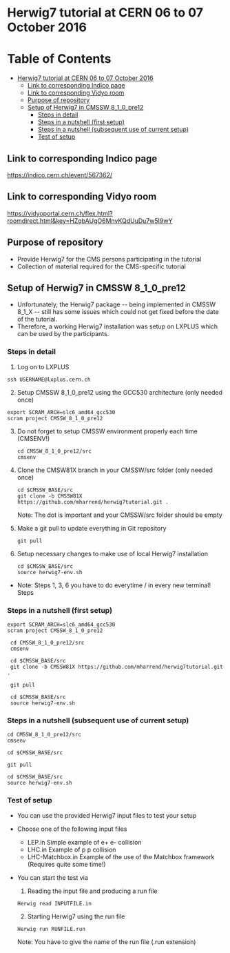 # Herwig7 tutorial at CERN 06 to 07 October 2016

Table of Contents
=================

  * [Herwig7 tutorial at CERN 06 to 07 October 2016](#herwig7-tutorial-at-cern-06-to-07-october-2016)
    * [Link to corresponding Indico page](#link-to-corresponding-indico-page)
    * [Link to corresponding Vidyo room](#link-to-corresponding-vidyo-room)
    * [Purpose of repository](#purpose-of-repository)
    * [Setup of Herwig7 in CMSSW 8_1_0_pre12](#setup-of-herwig7-in-cmssw-8_1_0_pre12)
      * [Steps in detail](#steps-in-detail)
      * [Steps in a nutshell (first setup)](#steps-in-a-nutshell-first-setup)
      * [Steps in a nutshell (subsequent use of current setup)](#steps-in-a-nutshell-subsequent-use-of-current-setup)
      * [Test of setup](#test-of-setup)



## Link to corresponding Indico page
https://indico.cern.ch/event/567362/

## Link to corresponding Vidyo room
https://vidyoportal.cern.ch/flex.html?roomdirect.html&key=HZqbAUgO6MnvKQdUuDu7w5I9wY

## Purpose of repository

* Provide Herwig7 for the CMS persons participating in the tutorial
* Collection of material required for the CMS-specific tutorial

## Setup of Herwig7 in CMSSW 8_1_0_pre12

* Unfortunately, the Herwig7 package -- being implemented in CMSSW 8_1_X -- still has some issues which could not get fixed before the date of the tutorial.
* Therefore, a working Herwig7 installation was setup on LXPLUS which can be used by the participants.

### Steps in detail 

1. Log on to LXPLUS

  ```
ssh USERNAME@lxplus.cern.ch
```
2. Setup CMSSW 8_1_0_pre12 using the GCC530 architecture (only needed once)

  ```
  export SCRAM_ARCH=slc6_amd64_gcc530
  scram project CMSSW_8_1_0_pre12
  ```
3. Do not forget to setup CMSSW environment properly each time (CMSENV!)
   
   ```
   cd CMSSW_8_1_0_pre12/src
   cmsenv
   ```
4. Clone the CMSW81X branch in your CMSSW/src folder (only needed once)
   
   ```
   cd $CMSSW_BASE/src
   git clone -b CMSSW81X https://github.com/mharrend/herwig7tutorial.git .
   ```
   Note: The dot is important and your CMSSW/src folder should be empty
   
5. Make a git pull to update everything in Git repository   
   ```
   git pull
   ```
   
6. Setup necessary changes to make use of local Herwig7 installation
   
   ```
   cd $CMSSW_BASE/src
   source herwig7-env.sh
   ```
   
* Note: Steps 1, 3, 6 you have to do everytime / in every new terminal! Steps

### Steps in a nutshell (first setup)

  ```
  export SCRAM_ARCH=slc6_amd64_gcc530
  scram project CMSSW_8_1_0_pre12
  
   cd CMSSW_8_1_0_pre12/src
   cmsenv
 
   cd $CMSSW_BASE/src
   git clone -b CMSSW81X https://github.com/mharrend/herwig7tutorial.git .

   git pull

   cd $CMSSW_BASE/src
   source herwig7-env.sh
   ```

### Steps in a nutshell (subsequent use of current setup)
   ```
   cd CMSSW_8_1_0_pre12/src
   cmsenv
 
   cd $CMSSW_BASE/src
   
   git pull

   cd $CMSSW_BASE/src
   source herwig7-env.sh
   ```

### Test of setup
* You can use the provided Herwig7 input files to test your setup
* Choose one of the following input files
  * LEP.in Simple example of e+ e- collision
  * LHC.in Example of p p collision
  * LHC-Matchbox.in Example of the use of the Matchbox framework (Requires quite some time!)
* You can start the test via
  1. Reading the input file and producing a run file
  
    ```
    Herwig read INPUTFILE.in
    ```
  2. Starting Herwig7 using the run file
  
    ```
    Herwig run RUNFILE.run
    ```
    Note: You have to give the name of the run file (.run extension)
